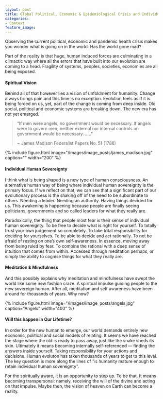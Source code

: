 ```yaml
---
layout: post
title: Global Political, Economic & Epidemiological Crisis and Individual Human Sovereignty
categories:
- Context
feature_image: 
---
```


Observing the current political, economic and pandemic health crisis makes you wonder what is going on in the world. Has the world gone mad?

Part of the reality is that huge, human induced forces are culminating in a climactic way where all the errors that have built into our evolution are coming to a head. Fragility of systems, peoples, societies, economies are all being exposed. 

#### Spiritual Vision
Behind all of that however lies a vision of unfoldment for humanity. Change always brings pain and this time is no exception. Evolution feels as if it is being forced on us, yet, part of the change is coming from deep inside. Old social, political and economic systems are breaking down. The new era has not yet emerged. 

<blockquote cite="">
  <p>"If men were angels, no government would be necessary. If angels were to govern men, neither external nor internal controls on government would be necessary. ....."</p>
  <footer>~ James Madison Federalist Papers No. 51 (1788)
  </footer>
</blockquote>

{% include figure.html image="/images/image_posts/james_madison.jpg" caption="" width="200" %}

#### Individual Human Sovereignty
I think what is being shaped is a new type of human consciousness. An alternative human way of being where individual human sovereignty is the primary focus. If we reflect on that, we can see that a significant part of our evolutionary process is the shaking off of the need to be subordinate to others. Needing a leader. Needing an authority. Having things decided for us. This awakening is happening because people are finally seeing politicians, governments and so called leaders for what they really are.  

Paradoxically, the thing that people most fear is their sense of individual human sovereignty. To be free to decide what is right for yourself. To totally trust your own judgement so completely. To take total responsibility for deciding for yourselves. To be able to decide and act rationally. To not be afraid of resting on one’s own self-awareness. In essence, moving away from being ruled by fear. To combine the rational with a deep sense of intuition that comes from within. Accessed through meditation perhaps, or simply the ability to cognise things for what they really are. 

#### Meditation & Mindfulness
And this possibly explains why meditation and mindfulness have swept the world like some new fashion craze. A spiritual impulse guiding people to the new sovereign human. After all, meditation and self awareness have been around for thousands of years. Why now? 

{% include figure.html image="/images/image_posts/angels.jpg" caption="Angels" width="400" %}

#### Will this happen in Our Lifetime?
In order for the new human to emerge, our world demands entirely new economic, political and social models of relating. It seems we have reached the stage where the old is ready to pass away, just like the snake sheds its skin. Ultimately it means becoming internally self-referenced — finding the answers inside yourself. Taking responsibility for your actions and decisions. Human evoluton has taken thousands of years to get to this level. The key question is more along the lines of "is humanity mature enough to retain individual human sovereignty".  

For the spiritually aware, it is an opportunity to step up. To be that. It means becoming transpersonal: namely, receiving the will of the divine and acting on that impulse. Maybe then, the vision of heaven on Earth can become a reality. 


